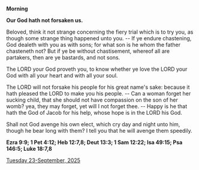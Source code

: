 **Morning**

**Our God hath not forsaken us.**
 
Beloved, think it not strange concerning the fiery trial which is to try you, as though some strange thing happened unto you. -- If ye endure chastening, God dealeth with you as with sons; for what son is he whom the father chasteneth not? But if ye be without chastisement, whereof all are partakers, then are ye bastards, and not sons.
 
The LORD your God proveth you, to know whether ye love the LORD your God with all your heart and with all your soul.
 
The LORD will not forsake his people for his great name's sake: because it hath pleased the LORD to make you his people. -- Can a woman forget her sucking child, that she should not have compassion on the son of her womb? yea, they may forget, yet will I not forget thee. -- Happy is he that hath the God of Jacob for his help, whose hope is in the LORD his God.
 
Shall not God avenge his own elect, which cry day and night unto him, though he bear long with them? I tell you that he will avenge them speedily.  

**Ezra 9:9; 1 Pet 4:12; Heb 12:7,8; Deut 13:3; 1 Sam 12:22; Isa 49:15; Psa 146:5; Luke 18:7,8**

[Tuesday 23-September, 2025](https://t.me/daily_light)

